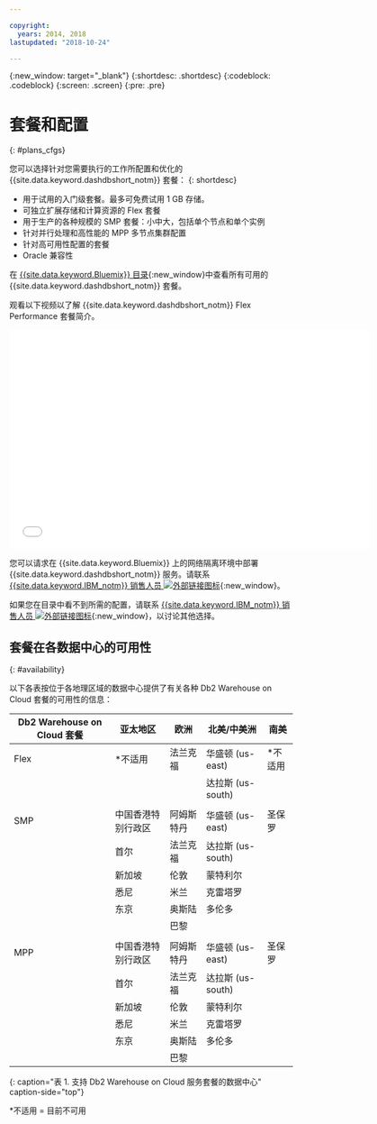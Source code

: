 ```yaml
---

copyright:
  years: 2014, 2018
lastupdated: "2018-10-24"

---
```


<!-- Attribute definitions --> 
{:new_window: target="_blank"}
{:shortdesc: .shortdesc}
{:codeblock: .codeblock}
{:screen: .screen}
{:pre: .pre}

# 套餐和配置
{: #plans_cfgs}

您可以选择针对您需要执行的工作所配置和优化的 {{site.data.keyword.dashdbshort_notm}} 套餐：
{: shortdesc}

   * 用于试用的入门级套餐。最多可免费试用 1 GB 存储。
   * 可独立扩展存储和计算资源的 Flex 套餐
   * 用于生产的各种规模的 SMP 套餐：小中大，包括单个节点和单个实例
   * 针对并行处理和高性能的 MPP 多节点集群配置
   * 针对高可用性配置的套餐
   * Oracle 兼容性

在 [{{site.data.keyword.Bluemix}} 目录](https://console.bluemix.net/catalog/services/db2-warehouse){:new_window}中查看所有可用的 {{site.data.keyword.dashdbshort_notm}} 套餐。
<!--   * Plans configured for data warehouse and online analytical processing (OLAP) workloads: [{{site.data.keyword.dashdbshort_notm}}](https://console.bluemix.net/catalog/services/db2-warehouse){:new_window} -->
<!--   * Plans configured for high-speed, transactional processing (OLTP): [{{site.data.keyword.dashdbshort_notm}} for Transactions](https://console.ng.bluemix.net/catalog/services/dashdb-for-transactions-sql-database){:new_window} -->

观看以下视频以了解 {{site.data.keyword.dashdbshort_notm}} Flex Performance 套餐简介。

<iframe class="embed-responsive-item" id="youtubeplayer" title="通过 Cognos Analytics 创建连接" type="text/html" width="640" height="390" src="//www.youtube.com/embed/59PKSnzNQAg?rel=0" frameborder="0" webkitallowfullscreen mozallowfullscreen allowfullscreen> </iframe>

您可以请求在 {{site.data.keyword.Bluemix}} 上的网络隔离环境中部署 {{site.data.keyword.dashdbshort_notm}} 服务。请联系 [{{site.data.keyword.IBM_notm}} 销售人员 ![外部链接图标](../../icons/launch-glyph.svg "外部链接图标")](https://www.ibm.com/connect/ibm/us/en/?lnk=fcw){:new_window}。

如果您在目录中看不到所需的配置，请联系 [{{site.data.keyword.IBM_notm}} 销售人员 ![外部链接图标](../../icons/launch-glyph.svg "外部链接图标")](https://www.ibm.com/connect/ibm/us/en/?lnk=fcw){:new_window}，以讨论其他选择。

## 套餐在各数据中心的可用性
{: #availability}

以下各表按位于各地理区域的数据中心提供了有关各种 Db2 Warehouse on Cloud 套餐的可用性的信息：

| Db2 Warehouse on Cloud 套餐|亚太地区|欧洲|北美/中美洲|南美|
|------------------------------|--------------|-----------|-----------------------    |---------------|
|Flex|*不适用|法兰克福|华盛顿 (us-east) |*不适用|
|                              |              |           |达拉斯 (us-south)|               |  
|      |||||
|SMP|中国香港特别行政区|阿姆斯特丹|华盛顿 (us-east) |圣保罗|
|                              |首尔|法兰克福|达拉斯 (us-south)|               | 
|                              |新加坡|伦敦|蒙特利尔|               | 
|                              |悉尼|米兰|克雷塔罗|               | 
|                              |东京|奥斯陆|多伦多|               | 
|                              |              |巴黎|                           |               |
|      |||||
| MPP               |中国香港特别行政区|阿姆斯特丹|华盛顿 (us-east) |圣保罗|
|                              |首尔|法兰克福|达拉斯 (us-south)|               | 
|                              |新加坡|伦敦|蒙特利尔|               | 
|                              |悉尼|米兰|克雷塔罗|               | 
|                              |东京|奥斯陆|多伦多|               | 
|                              |              |巴黎|                           |               |
{: caption="表 1. 支持 Db2 Warehouse on Cloud 服务套餐的数据中心" caption-side="top"}

*不适用 = 目前不可用



